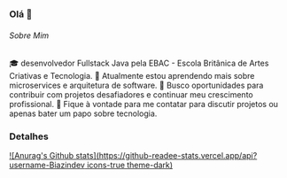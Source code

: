 ### Olá 👋

###### Sobre Mim
🎓 desenvolvedor Fullstack Java pela EBAC - Escola Britânica de Artes Criativas e Tecnologia.
🌱 Atualmente estou aprendendo mais sobre microservices e arquitetura de software.
💼 Busco oportunidades para contribuir com projetos desafiadores e continuar meu crescimento profissional.
💬 Fique à vontade para me contatar para discutir projetos ou apenas bater um papo sobre tecnologia.

### Detalhes

[![Anurag's Github stats](https://github-readee-stats.vercel.app/api?username-Biazindev icons-true theme-dark)](https://github.com/anuraghazra/github-readee-stars)
